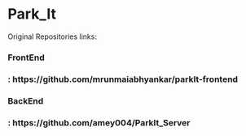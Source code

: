 # Park_It
Original Repositories links:<br/>
<h3>FrontEnd<h3/> : https://github.com/mrunmaiabhyankar/parkIt-frontend<br/>
<h3>BackEnd<h3/> : https://github.com/amey004/ParkIt_Server<br/>
